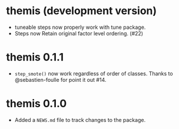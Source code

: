 # themis (development version)

* tuneable steps now properly work with tune package.
* Steps now Retain original factor level ordering. (#22)

# themis 0.1.1

* `step_smote()` now work regardless of order of classes. Thanks to @sebastien-foulle for point it out #14.

# themis 0.1.0

* Added a `NEWS.md` file to track changes to the package.
